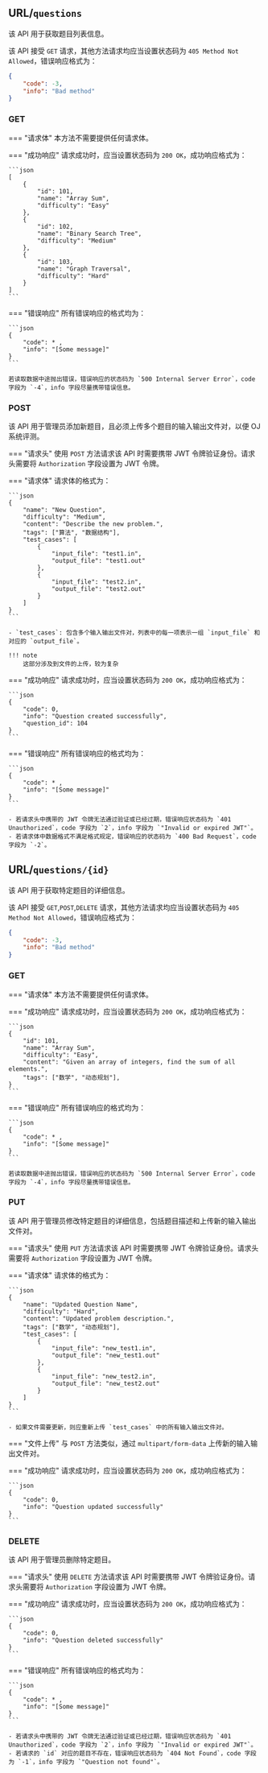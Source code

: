 ## URL/`questions`

该 API 用于获取题目列表信息。

该 API 接受 `GET` 请求，其他方法请求均应当设置状态码为 `405 Method Not Allowed`，错误响应格式为：

```json
{
    "code": -3,
    "info": "Bad method"
}
```

### GET
=== "请求体"
    本方法不需要提供任何请求体。

=== "成功响应"
    请求成功时，应当设置状态码为 `200 OK`，成功响应格式为：

    ```json
    [
        {
            "id": 101,
            "name": "Array Sum",
            "difficulty": "Easy"
        },
        {
            "id": 102,
            "name": "Binary Search Tree",
            "difficulty": "Medium"
        },
        {
            "id": 103,
            "name": "Graph Traversal",
            "difficulty": "Hard"
        }
    ]
    ```

=== "错误响应"
    所有错误响应的格式均为：

    ```json
    {
        "code": * ,
        "info": "[Some message]"
    }
    ```

    若读取数据中途抛出错误，错误响应的状态码为 `500 Internal Server Error`，code 字段为 `-4`，info 字段尽量携带错误信息。

### POST

该 API 用于管理员添加新题目，且必须上传多个题目的输入输出文件对，以便 OJ 系统评测。

=== "请求头"
    使用 `POST` 方法请求该 API 时需要携带 JWT 令牌验证身份。请求头需要将 `Authorization` 字段设置为 JWT 令牌。

=== "请求体"
    请求体的格式为：

    ```json
    {
        "name": "New Question",
        "difficulty": "Medium",
        "content": "Describe the new problem.",
        "tags": ["算法", "数据结构"],
        "test_cases": [
            {
                "input_file": "test1.in",
                "output_file": "test1.out"
            },
            {
                "input_file": "test2.in",
                "output_file": "test2.out"
            }
        ]
    }
    ```

    - `test_cases`: 包含多个输入输出文件对，列表中的每一项表示一组 `input_file` 和对应的 `output_file`。

    !!! note
        这部分涉及到文件的上传，较为复杂

=== "成功响应"
    请求成功时，应当设置状态码为 `200 OK`，成功响应格式为：

    ```json
    {
        "code": 0,
        "info": "Question created successfully",
        "question_id": 104
    }
    ```

=== "错误响应"
    所有错误响应的格式均为：

    ```json
    {
        "code": * ,
        "info": "[Some message]"
    }
    ```

    - 若请求头中携带的 JWT 令牌无法通过验证或已经过期，错误响应状态码为 `401 Unauthorized`，code 字段为 `2`，info 字段为 `"Invalid or expired JWT"`。
    - 若请求体中数据格式不满足格式规定，错误响应的状态码为 `400 Bad Request`，code 字段为 `-2`。

## URL/`questions/{id}`

该 API 用于获取特定题目的详细信息。

该 API 接受 `GET`,`POST`,`DELETE` 请求，其他方法请求均应当设置状态码为 `405 Method Not Allowed`，错误响应格式为：

```json
{
    "code": -3,
    "info": "Bad method"
}
```

### GET
=== "请求体"
    本方法不需要提供任何请求体。

=== "成功响应"
    请求成功时，应当设置状态码为 `200 OK`，成功响应格式为：

    ```json
    {
        "id": 101,
        "name": "Array Sum",
        "difficulty": "Easy",
        "content": "Given an array of integers, find the sum of all elements.",
        "tags": ["数学", "动态规划"],
    }
    ```

=== "错误响应"
    所有错误响应的格式均为：

    ```json
    {
        "code": * ,
        "info": "[Some message]"
    }
    ```

    若读取数据中途抛出错误，错误响应的状态码为 `500 Internal Server Error`，code 字段为 `-4`，info 字段尽量携带错误信息。


### PUT
该 API 用于管理员修改特定题目的详细信息，包括题目描述和上传新的输入输出文件对。

=== "请求头"
    使用 `PUT` 方法请求该 API 时需要携带 JWT 令牌验证身份。请求头需要将 `Authorization` 字段设置为 JWT 令牌。

=== "请求体"
    请求体的格式为：

    ```json
    {
        "name": "Updated Question Name",
        "difficulty": "Hard",
        "content": "Updated problem description.",
        "tags": ["数学", "动态规划"],
        "test_cases": [
            {
                "input_file": "new_test1.in",
                "output_file": "new_test1.out"
            },
            {
                "input_file": "new_test2.in",
                "output_file": "new_test2.out"
            }
        ]
    }
    ```

    - 如果文件需要更新，则应重新上传 `test_cases` 中的所有输入输出文件对。

=== "文件上传"
    与 `POST` 方法类似，通过 `multipart/form-data` 上传新的输入输出文件对。

=== "成功响应"
    请求成功时，应当设置状态码为 `200 OK`，成功响应格式为：

    ```json
    {
        "code": 0,
        "info": "Question updated successfully"
    }
    ```

### DELETE
该 API 用于管理员删除特定题目。

=== "请求头"
    使用 `DELETE` 方法请求该 API 时需要携带 JWT 令牌验证身份。请求头需要将 `Authorization` 字段设置为 JWT 令牌。

=== "成功响应"
    请求成功时，应当设置状态码为 `200 OK`，成功响应格式为：

    ```json
    {
        "code": 0,
        "info": "Question deleted successfully"
    }
    ```

=== "错误响应"
    所有错误响应的格式均为：

    ```json
    {
        "code": * ,
        "info": "[Some message]"
    }
    ```

    - 若请求头中携带的 JWT 令牌无法通过验证或已经过期，错误响应状态码为 `401 Unauthorized`，code 字段为 `2`，info 字段为 `"Invalid or expired JWT"`。
    - 若请求的 `id` 对应的题目不存在，错误响应状态码为 `404 Not Found`，code 字段为 `-1`，info 字段为 `"Question not found"`。
